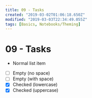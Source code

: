 ```yaml
---
title: 09 - Tasks
created: "2019-03-02T01:06:18.650Z"
modified: "2019-03-03T22:34:49.055Z"
tags: [Basics, Notebooks/Theming]
---
```


# 09 - Tasks

- Normal list item
- [ ] Empty (no space)
- [ ] Empty (with space)
- [x] Checked (lowercase)
- [x] Checked (uppercase)
